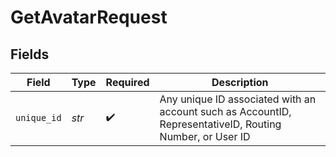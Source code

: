 # GetAvatarRequest


## Fields

| Field                                                                                                    | Type                                                                                                     | Required                                                                                                 | Description                                                                                              |
| -------------------------------------------------------------------------------------------------------- | -------------------------------------------------------------------------------------------------------- | -------------------------------------------------------------------------------------------------------- | -------------------------------------------------------------------------------------------------------- |
| `unique_id`                                                                                              | *str*                                                                                                    | :heavy_check_mark:                                                                                       | Any unique ID associated with an account such as AccountID, RepresentativeID, Routing Number, or User ID |